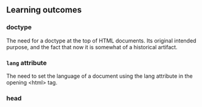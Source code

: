 ## Learning outcomes

### doctype

The need for a doctype at the top of HTML documents. Its original intended purpose, and the fact that now it is somewhat of a historical artifact.

### `lang` attribute

The need to set the language of a document using the lang attribute in the opening &lt;html&gt; tag.

### head